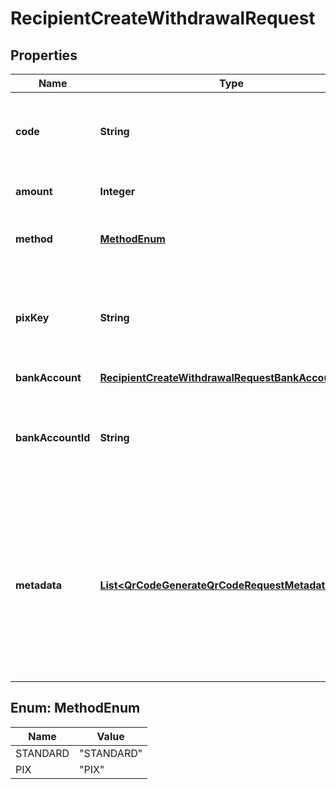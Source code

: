 

# RecipientCreateWithdrawalRequest


## Properties

| Name | Type | Description | Notes |
|------------ | ------------- | ------------- | -------------|
|**code** | **String** | Unique identifier for the object in your system. |  [optional] |
|**amount** | **Integer** | Amount in cents to be transferred. |  |
|**method** | [**MethodEnum**](#MethodEnum) | The method of the withdrawal. |  |
|**pixKey** | **String** | The PIX key of the destination bank account. Required if method is PIX |  [optional] |
|**bankAccount** | [**RecipientCreateWithdrawalRequestBankAccount**](RecipientCreateWithdrawalRequestBankAccount.md) |  |  [optional] |
|**bankAccountId** | **String** | The ID of the destination bank account. Required if method is STANDARD. |  [optional] |
|**metadata** | [**List&lt;QrCodeGenerateQrCodeRequestMetadataInner&gt;**](QrCodeGenerateQrCodeRequestMetadataInner.md) | Set of key-value pairs that you can attach to an object. This can be useful for storing additional information about the object in a structured format. |  [optional] |



## Enum: MethodEnum

| Name | Value |
|---- | -----|
| STANDARD | &quot;STANDARD&quot; |
| PIX | &quot;PIX&quot; |



